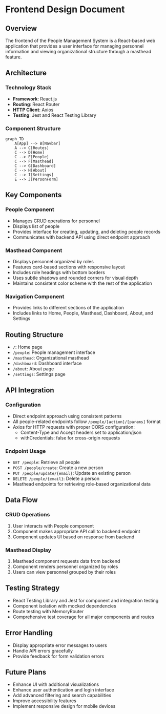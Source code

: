 # Frontend Design Document

## Overview
The frontend of the People Management System is a React-based web application that provides a user interface for managing personnel information and viewing organizational structure through a masthead feature.

## Architecture

### Technology Stack
- **Framework**: React.js
- **Routing**: React Router
- **HTTP Client**: Axios
- **Testing**: Jest and React Testing Library

### Component Structure
```mermaid
graph TD
    A[App] --> B[Navbar]
    A --> C[Routes]
    C --> D[Home]
    C --> E[People]
    C --> F[Masthead]
    C --> G[Dashboard]
    C --> H[About]
    C --> I[Settings]
    E --> J[PersonForm]
```

## Key Components

### People Component
- Manages CRUD operations for personnel
- Displays list of people
- Provides interface for creating, updating, and deleting people records
- Communicates with backend API using direct endpoint approach

### Masthead Component
- Displays personnel organized by roles
- Features card-based sections with responsive layout
- Includes role headings with bottom borders
- Uses subtle shadows and rounded corners for visual depth
- Maintains consistent color scheme with the rest of the application

### Navigation Component
- Provides links to different sections of the application
- Includes links to Home, People, Masthead, Dashboard, About, and Settings

## Routing Structure
- `/`: Home page
- `/people`: People management interface
- `/masthead`: Organizational masthead
- `/dashboard`: Dashboard interface
- `/about`: About page
- `/settings`: Settings page

## API Integration

### Configuration
- Direct endpoint approach using consistent patterns
- All people-related endpoints follow `/people/[action]/[params]` format
- Axios for HTTP requests with proper CORS configuration:
  - Content-Type and Accept headers set to application/json
  - withCredentials: false for cross-origin requests

### Endpoint Usage
- `GET /people`: Retrieve all people
- `POST /people/create`: Create a new person
- `PUT /people/update/{email}`: Update an existing person
- `DELETE /people/{email}`: Delete a person
- Masthead endpoints for retrieving role-based organizational data

## Data Flow

### CRUD Operations
1. User interacts with People component
2. Component makes appropriate API call to backend endpoint
3. Component updates UI based on response from backend

### Masthead Display
1. Masthead component requests data from backend
2. Component renders personnel organized by roles
3. Users can view personnel grouped by their roles

## Testing Strategy
- React Testing Library and Jest for component and integration testing
- Component isolation with mocked dependencies
- Route testing with MemoryRouter
- Comprehensive test coverage for all major components and routes

## Error Handling
- Display appropriate error messages to users
- Handle API errors gracefully
- Provide feedback for form validation errors

## Future Plans
- Enhance UI with additional visualizations
- Enhance user authentication and login interface
- Add advanced filtering and search capabilities
- Improve accessibility features
- Implement responsive design for mobile devices
